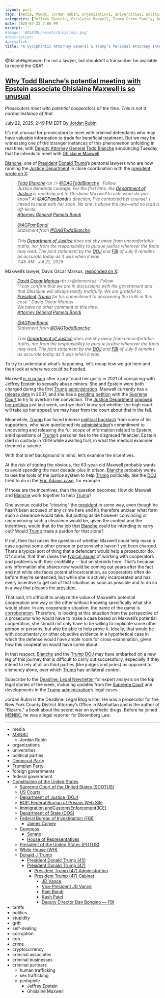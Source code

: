 ```yaml
---
layout: post
tags: [media, MSNBC, Jordan Rubin, organizations, universities, political parties, Democrat Party, Trumpian Party, foreign governments, federal government, Constitution of the United States, Supreme Court of the United States (SCOTUS), US Courts, Department of Justice (DOJ), BOP –  Federal Bureau of Prisons Web Site, Department of State (DOS), Federal Bureau of Investigation (FBI), James Comey, Congress, President of the United States (POTUS), Senate, House of Representatives, House Rules Committee, Mike Johnson (T-LA4), House Speaker, Thomas Massie (T-KY4), White House (WH), Donald J Trump, President Donald Trump (45), President Donald Trump (47), President Trump (47) Administration, President Trump (47) Cabinet, JD Vance, Vice President JD Vance, Pam Bondi, Kash Patel, Deputy Director Dan Bongino — FBI, tariffs, politics, stupidity, grift, self-dealing, corruption, con, crime, cryptocurrency, criminal associates, criminal businesses, criminal partners, human trafficking, sex trafficking, pedophile, Jeffrey Epstein, Ghislaine Maxwell]
categories: [Jeffrey Epstein, Ghislaine Maxwell, Trump Crime Family, Donald Trump]
date: 2025-07-22 7:00 PM
excerpt: ''
#image: 'BASEURL/assets/blog/img/.png'
#description:
#permalink:
title: "A Sycophantic Attorney General & Trump’s Personal Attormey Interviewing a Convicted Criminal That May Implicate Trump In the Epstein Files Is Ethically Wrong"
---
```



@RalphHightower: I'm not a lawyer, but shouldn't a transcriber be available to record the Q&A?

## [Why Todd Blanche’s potential meeting with Epstein associate Ghislaine Maxwell is so unusual](https://www.msnbc.com/deadline-white-house/deadline-legal-blog/ghislaine-maxwell-blanche-meeting-doj-epstein-trump-rcna220219)

*Prosecutors meet with potential cooperators all the time. This is not a normal instance of that.*

July 22, 2025, 2:49 PM EDT
By [Jordan Rubin](https://www.msnbc.com/author/jordan-rubin-ncpn1301611)

It’s not unusual for prosecutors to meet with criminal defendants who may have valuable information to trade for beneficial treatment. But we may be witnessing one of the stranger instances of this phenomenon unfolding in real time, with [Deputy Attorney General Todd Blanche](https://www.msnbc.com/deadline-white-house/deadline-legal-blog/trump-gag-order-trial-judge-merchan-todd-blanche-rcna148977) announcing Tuesday that he intends to meet with [Ghislaine Maxwell](https://www.msnbc.com/deadline-white-house/deadline-legal-blog/supreme-court-ghislaine-maxwell-appeal-epstein-trump-rcna220042).

[Blanche](https://www.justice.gov/dag/), one of [President](https://www.whitehouse.gov/) [Donald Trump](https://www.donaldjtrump.com/)’s personal lawyers who are now running the [Justice Department](https://www.justice.gov/) in close coordination with the [president](https://www.whitehouse.gov/), [wrote on X](https://x.com/DAGToddBlanche/status/1947623916538617946):

> *[Todd Blanche](https://twitter.com/DAGToddBlanche?)<br />
[@DAGToddBlanche](https://www.justice.gov/dag/) · Follow<br />Justice demands courage. For the first time, the [Department of Justice](https://www.justice.gov/) is reaching out to Ghislaine Maxwell to ask: what do you know? At [@AGPamBondi](https://www.justice.gov/ag/staff-profile/meet-attorney-general/)’s direction, I’ve contacted her counsel. I intend to meet with her soon. No one is above the law—and no lead is off-limits.<br />[Attorney General](https://www.justice.gov/) [Pamela Bondi](https://www.justice.gov/ag/staff-profile/meet-attorney-general/)<br /><br />
[@AGPamBondi](https://www.justice.gov/ag/staff-profile/meet-attorney-general/)<br />
Statement from [@DAGToddBlanche](https://www.justice.gov/dag/):<br /><br />This [Department of Justice](https://www.justice.gov/) does not shy away from uncomfortable truths, nor from the responsibility to pursue justice wherever the facts may lead.  The joint statement by the [DOJ](https://www.justice.gov/) and [FBI](https://www.fbi.gov/) of July 6 remains as accurate today as it was when it was<br />7:45 AM · Jul 22, 2025*

Maxwell’s lawyer, Davis Oscar Markus, [responded on X](https://x.com/domarkus/status/1947635346470015113):

> *[David Oscar Markus](https://twitter.com/domarkus?)<br />@domarkus · Follow<br />
“I can confirm that we are in discussions with the government and that Ghislaine will always testify truthfully. We are grateful to [President](https://www.whitehouse.gov/) [Trump](https://www.donaldjtrump.com/) for his commitment to uncovering the truth in this case.” David Oscar Markus <br />We have no other comment at this time.<br />[Attorney General](https://www.justice.gov/) [Pamela Bondi](https://www.justice.gov/ag/staff-profile/meet-attorney-general/)<br /><br />
[@AGPamBondi](https://www.justice.gov/ag/staff-profile/meet-attorney-general/)<br />Statement from [@DAGToddBlanche](https://www.justice.gov/dag/):<br /><br />This [Department of Justice](https://www.justice.gov/) does not shy away from uncomfortable truths, nor from the responsibility to pursue justice wherever the facts may lead.  The joint statement by the [DOJ](https://www.justice.gov/) and [FBI](https://www.fbi.gov/) of July 6 remains as accurate today as it was when it was*

To try to understand what’s happening, let’s recap how we got here and then look at where we could be headed.

Maxwell [is in prison](https://www.justice.gov/usao-sdny/pr/ghislaine-maxwell-sentenced-20-years-prison-conspiring-jeffrey-epstein-sexually-abuse) after a jury found her guilty in 2021 of conspiring with Jeffrey Epstein to sexually abuse minors. She and Epstein were both charged during the first [Trump](https://www.donaldjtrump.com/) [administration](https://www.whitehouse.gov/administration/). Maxwell currently has a [release date](https://www.bop.gov/inmateloc/) in 2037, and she has a [pending petition](https://www.supremecourt.gov/DocketPDF/24/24-1073/355252/20250424150144637_24-__PetitionForWritOfCertiorari.pdf) with the [Supreme Court](https://www.supremecourt.gov/) to try to overturn her conviction. The [Justice Department](https://www.justice.gov/) [opposed her petition](https://www.supremecourt.gov/DocketPDF/24/24-1073/365132/20250714161434468_24-1073_Maxwell_Opp.pdf) just last week, and we don’t know yet whether the high court will take up her appeal; we may hear from the court about that in the fall.

Meanwhile, [Trump](https://www.donaldjtrump.com/) has faced intense [political backlash](https://www.washingtonpost.com/politics/2025/07/20/trump-epstein-files-political-fallout-risks/) from some of his supporters, who have questioned his [administration](https://www.whitehouse.gov/administration/)’s commitment to uncovering and releasing the full scope of information related to Epstein, amid questions of [Trump](https://www.donaldjtrump.com/)’s personal ties to the disgraced financier. Epstein died in custody in 2019 while awaiting trial, in what the medical examiner deemed a suicide.

With that brief background in mind, let’s examine the incentives.

At the risk of stating the obvious, the 63-year-old Maxwell probably wants to avoid spending the next decade-plus in prison. [Blanche](https://twitter.com/DAGToddBlanche?) probably wants to use the tools of the justice system to help [Trump](https://www.donaldjtrump.com/) politically, like the [DOJ](https://www.justice.gov/) tried to do in the [Eric Adams case](https://www.msnbc.com/deadline-white-house/deadline-legal-blog/emil-bove-confirmation-hearing-eric-adams-trump-rcna215074), for example.

If those are the incentives, then the question becomes: How do Maxwell and [Blanche](https://twitter.com/DAGToddBlanche?) work together to help [Trump](https://www.donaldjtrump.com/)?

One avenue could be “clearing” the [president](https://www.whitehouse.gov/) in some way, even though he hasn’t been accused of any crime here and it’s therefore unclear what form such a clearance would take. But putting aside however convincing or unconvincing such a clearance would be, given the context and the incentives, would that do the job that [Blanche](https://twitter.com/DAGToddBlanche?) could be intending to carry out? Would [Trump](https://www.donaldjtrump.com/) trade a pardon for that alone?

If not, then that raises the question of whether Maxwell could help make a case against some other person or persons who haven’t yet been charged. That’s a typical sort of thing that a defendant would help a prosecutor do. Of course, that then raises the [typical issues](https://www.msnbc.com/deadline-white-house/deadline-legal-blog/michael-cohen-donald-trump-hush-money-trial-rcna151745) of working with cooperators and problems with their credibility — but on steroids here. That’s because any information she shares now would be coming out years after the fact and not while she faces potential incarceration, as cooperators often do before they’re sentenced, but while she is actively incarcerated and has every incentive to get out of that situation as soon as possible and to do so in a way that pleases the [president](https://www.whitehouse.gov/).

That said, it’s difficult to analyze the value of Maxwell’s potential cooperation one way or the other without knowing specifically what she would share. In any cooperation situation, the name of the game is [corroboration](https://www.msnbc.com/deadline-white-house/deadline-legal-blog/trump-fraud-ruling-michael-cohen-rcna139658). Therefore, in looking at this situation from the perspective of a prosecutor who would have to make a case based on Maxwell’s potential cooperation, she should not only have to be willing to implicate some other person or persons, but also be able to help prove it. Ideally, that would be with documentary or other objective evidence in a hypothetical case in which the defense would have ample room for cross-examination, given how this cooperation would have come about.

In that respect, [Blanche](https://twitter.com/DAGToddBlanche?) and the [Trump](https://www.donaldjtrump.com/) [DOJ](https://www.justice.gov/) may have embarked on a new leg of this journey that is difficult to carry out successfully, especially if they intend to rely at all on third parties (like judges and juries) as opposed to clemency alone, over which [Trump](https://www.donaldjtrump.com/) has unilateral control.

Subscribe to the [Deadline: Legal Newsletter](https://link.msnbc.com/join/5ck/msnbc-deadlinelegal-signup-inline) for expert analysis on the top legal stories of the week, including updates from the [Supreme Court](https://www.supremecourt.gov/) and developments in the [Trump](https://www.donaldjtrump.com/) [administration](https://www.whitehouse.gov/administration/)’s legal cases.

Jordan Rubin is the Deadline: Legal Blog writer. He was a prosecutor for the New York County District Attorney’s Office in Manhattan and is the author of “Bizarro," a book about the secret war on synthetic drugs. Before he joined [MSNBC](https://www.msnbc.com/), he was a legal reporter for Bloomberg Law.

----
- media
- [MSNBC](https://www.msnbc.com/)
    - Jordan Rubin
- organizations 
- universities 
- political parties
- [Democrat Party](https://www.democrats.org/)
- [Trumpian Party](https://www.gop.com/)
- foreign governments
- federal government 
- [Constitution of the United States](https://constitution.congress.gov/)
    - [Supreme Court of the United States (SCOTUS)](https://www.supremecourt.gov/)
    - [US Courts](https://www.uscourts.gov/)
    - [Department of Justice (DOJ)](https://www.justice.gov/)
    - [BOP: Federal Bureau of Prisons Web Site](https://www.bop.gov/)
    - [Immigration andCustomsEnforcement(ICE)](https://www.ice.gov)
    - [Department of State (DOS)](https://www.state.gov/)
    - [Federal Bureau of Investigation (FBI)](https://www.fbi.gov/)
        - [James Comey](https://www.fbi.gov/history/directors/james-b-comey)
    - [Congress](https://www.congress.gov/)
        - [Senate](https://www.senate.gov/)
        - [House of Representatives](https://www.house.gov/)
    - [President of the United States (POTUS)](https://www.whitehouse.gov/)
    - [White House (WH)](https://www.whitehouse.gov/)
    - [Donald J Trump](https://www.donaldjtrump.com/)
        - [President Donald Trump (45)](https://trumpwhitehouse.archives.gov/)
        - [President Donald Trump (47)](https://www.whitehouse.gov/administration/donald-j-trump/)
            - [President Trump (47) Administration](https://www.whitehouse.gov/administration/)
            - [President Trump (47) Cabinet](https://www.whitehouse.gov/administration/the-cabinet/)
                - [JD Vance](https://www.linkedin.com/in/jd-vance-770a9047/)
                - [Vice President JD Vance](https://www.whitehouse.gov/administration/jd-vance/)
                - [Pam Bondi](https://www.justice.gov/ag/staff-profile/meet-attorney-general)
                - [Kash Patel](https://www.fbi.gov/about/leadership-and-structure/director-patel)
                - [Deputy Director Dan Bongino — FBI](https://www.fbi.gov/about/leadership-and-structure/deputy-director-dan-bongino)
- tariffs
- politics
- stupidity
- grift
- self-dealing
- corruption
- con
- crime
- cryptocurrency 
- criminal associates
- criminal businesses
- criminal partners
    - human trafficking 
    - sex trafficking 
    - pedophile 
        - Jeffrey Epstein 
        - Ghislaine Maxwell
 